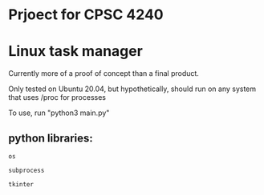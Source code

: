 # Prjoect for CPSC 4240
# Linux task manager

Currently more of a proof of concept than a final product.

Only tested on Ubuntu 20.04, but hypothetically, should run on any system that uses /proc
for processes

To use, run "python3 main.py"

## python libraries:

`os`

`subprocess`

`tkinter`
